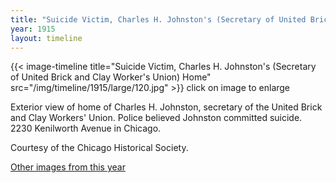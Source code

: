 ```yaml
---
title: "Suicide Victim, Charles H. Johnston's (Secretary of United Brick and Clay Worker's Union) Home"
year: 1915
layout: timeline
---
```


{{< image-timeline title="Suicide Victim, Charles H. Johnston's (Secretary of United Brick and Clay Worker's Union) Home" src="/img/timeline/1915/large/120.jpg" >}}
click on image to enlarge

Exterior view of home of Charles H. Johnston, secretary of the United Brick and Clay Workers' Union. Police believed Johnston committed suicide. 2230 Kenilworth Avenue in Chicago. 

Courtesy of the Chicago Historical Society.  

[Other images from this year](/historical/timeline/1915)